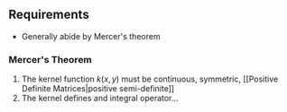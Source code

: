 ## Requirements
* Generally abide by Mercer's theorem

### Mercer's Theorem
1. The kernel function $k(x,y)$ must be continuous, symmetric, [[Positive Definite Matrices|positive semi-definite]]
2. The kernel defines and integral operator…
